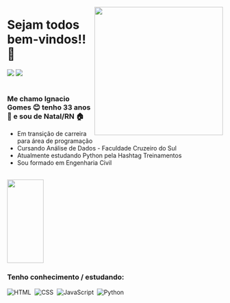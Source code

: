 <img align="right" width= "300px" src="https://i.imgur.com/HcaBeRR.png"> <h1>Sejam todos bem-vindos!! :wave: </h1>
<div>
  <a href = "mailto:ignaciodlbg.dev@gmail.com"><img src="https://img.shields.io/badge/-Gmail-%23333?style=for-the-badge&logo=gmail&logoColor=white" target="_blank"></a>
  <a href="https://www.linkedin.com/in/devignaciodeloyola/" target="_blank"><img src="https://img.shields.io/badge/-LinkedIn-%230077B5?style=for-the-badge&logo=linkedin&logoColor=white" target="_blank"></a>
</div>
<br>

### Me chamo Ignacio Gomes :blush: tenho 33 anos :baby: e sou de Natal/RN :house:
- Em transição de carreira para área de programação 
- Cursando Análise de Dados - Faculdade Cruzeiro do Sul
- Atualmente estudando Python pela Hashtag Treinamentos
- Sou formado em Engenharia Civil
<br>
<img width="41%" height="195px" src="https://github-readme-stats.vercel.app/api/top-langs/?username=devignaciodlbg&layout=compact&hide_border=true&title_color=00bfbf&text_color=00bfbf&bg_color=0d1117" />

### Tenho conhecimento / estudando:
![HTML](https://img.shields.io/badge/-HTML-0D1117?style=for-the-badge&logo=html5&labelColor=0D1117)&nbsp;
![CSS](https://img.shields.io/badge/-CSS-0D1117?style=for-the-badge&logo=CSS3&logoColor=1572B6&labelColor=0D1117)&nbsp;
![JavaScript](https://img.shields.io/badge/-JavaScript-0D1117?style=for-the-badge&logo=javascript&labelColor=0D1117&textColor=0D1117)&nbsp;
![Python](https://img.shields.io/badge/-python-0D1117?style=for-the-badge&logo=python&labelColor=0D1117)&nbsp;


